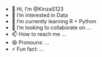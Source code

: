- 👋 Hi, I’m @KinzaS123
- 👀 I’m interested in Data
- 🌱 I’m currently learning R + Python
- 💞️ I’m looking to collaborate on ...
- 📫 How to reach me ...
- 😄 Pronouns: ...
- ⚡ Fun fact: ...

<!---
KinzaS123/KinzaS123 is a ✨ special ✨ repository because its `README.md` (this file) appears on your GitHub profile.
You can click the Preview link to take a look at your changes.
--->
